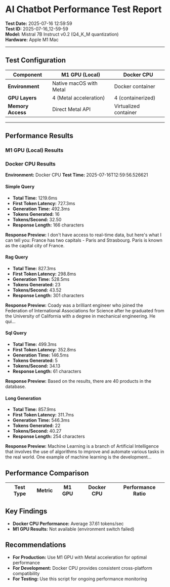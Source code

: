 # AI Chatbot Performance Test Report

**Test Date:** 2025-07-16 12:59:59  
**Test ID:** 2025-07-16_12-59-59  
**Model:** Mistral 7B Instruct v0.2 (Q4_K_M quantization)  
**Hardware:** Apple M1 Mac  

---

## Test Configuration

| **Component** | **M1 GPU (Local)** | **Docker CPU** |
|---------------|-------------------|----------------|
| **Environment** | Native macOS with Metal | Docker container |
| **GPU Layers** | 4 (Metal acceleration) | 4 (containerized) |
| **Memory Access** | Direct Metal API | Virtualized container |

---

## Performance Results

### M1 GPU (Local) Results


### Docker CPU Results

**Environment:** Docker CPU
**Test Time:** 2025-07-16T12:59:56.526621

#### Simple Query

- **Total Time:** 1219.6ms
- **First Token Latency:** 727.3ms
- **Generation Time:** 492.3ms
- **Tokens Generated:** 16
- **Tokens/Second:** 32.50
- **Response Length:** 166 characters

**Response Preview:**  I don't have access to real-time data, but here's what I can tell you: France has two capitals - Paris and Strasbourg. Paris is known as the capital city of France.


#### Rag Query

- **Total Time:** 827.3ms
- **First Token Latency:** 298.8ms
- **Generation Time:** 528.5ms
- **Tokens Generated:** 23
- **Tokens/Second:** 43.52
- **Response Length:** 301 characters

**Response Preview:**  Coady was a brilliant engineer who joined the Federation of International Associations for Science after he graduated from the University of California with a degree in mechanical engineering. He qui...

#### Sql Query

- **Total Time:** 499.3ms
- **First Token Latency:** 352.8ms
- **Generation Time:** 146.5ms
- **Tokens Generated:** 5
- **Tokens/Second:** 34.13
- **Response Length:** 61 characters

**Response Preview:**  Based on the results, there are 40 products in the database.

#### Long Generation

- **Total Time:** 857.9ms
- **First Token Latency:** 311.7ms
- **Generation Time:** 546.3ms
- **Tokens Generated:** 22
- **Tokens/Second:** 40.27
- **Response Length:** 254 characters

**Response Preview:**  Machine Learning is a branch of Artificial Intelligence that involves the use of algorithms to improve and automate various tasks in the real world. One example of machine learning is the development...

## Performance Comparison

| **Test Type** | **Metric** | **M1 GPU** | **Docker CPU** | **Performance Ratio** |
|---------------|------------|------------|----------------|---------------------|
## Key Findings

- **Docker CPU Performance:** Average 37.61 tokens/sec
- **M1 GPU Results:** Not available (environment switch failed)

## Recommendations

- **For Production:** Use M1 GPU with Metal acceleration for optimal performance
- **For Development:** Docker CPU provides consistent cross-platform compatibility
- **For Testing:** Use this script for ongoing performance monitoring
